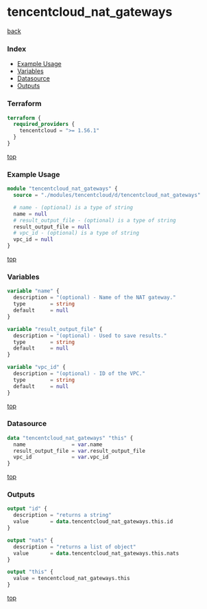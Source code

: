 # tencentcloud_nat_gateways

[back](../tencentcloud.md)

### Index

- [Example Usage](#example-usage)
- [Variables](#variables)
- [Datasource](#datasource)
- [Outputs](#outputs)

### Terraform

```terraform
terraform {
  required_providers {
    tencentcloud = ">= 1.56.1"
  }
}
```

[top](#index)

### Example Usage

```terraform
module "tencentcloud_nat_gateways" {
  source = "./modules/tencentcloud/d/tencentcloud_nat_gateways"

  # name - (optional) is a type of string
  name = null
  # result_output_file - (optional) is a type of string
  result_output_file = null
  # vpc_id - (optional) is a type of string
  vpc_id = null
}
```

[top](#index)

### Variables

```terraform
variable "name" {
  description = "(optional) - Name of the NAT gateway."
  type        = string
  default     = null
}

variable "result_output_file" {
  description = "(optional) - Used to save results."
  type        = string
  default     = null
}

variable "vpc_id" {
  description = "(optional) - ID of the VPC."
  type        = string
  default     = null
}
```

[top](#index)

### Datasource

```terraform
data "tencentcloud_nat_gateways" "this" {
  name               = var.name
  result_output_file = var.result_output_file
  vpc_id             = var.vpc_id
}
```

[top](#index)

### Outputs

```terraform
output "id" {
  description = "returns a string"
  value       = data.tencentcloud_nat_gateways.this.id
}

output "nats" {
  description = "returns a list of object"
  value       = data.tencentcloud_nat_gateways.this.nats
}

output "this" {
  value = tencentcloud_nat_gateways.this
}
```

[top](#index)